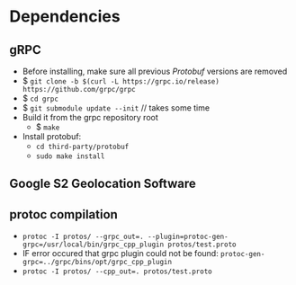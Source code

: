 

# Dependencies
## gRPC
- Before installing, make sure all previous _Protobuf_ versions are removed
- $ `git clone -b $(curl -L https://grpc.io/release) https://github.com/grpc/grpc`
- $ `cd grpc`
- $ `git submodule update --init` // takes some time
- Build it from the grpc repository root
    - $ `make`
- Install protobuf:
    - `cd third-party/protobuf`
    - `sudo make install`
## Google S2 Geolocation Software

## protoc compilation
- `protoc -I protos/ --grpc_out=. --plugin=protoc-gen-grpc=/usr/local/bin/grpc_cpp_plugin protos/test.proto`
- IF error occured that grpc plugin could not be found: `protoc-gen-grpc=../grpc/bins/opt/grpc_cpp_plugin`
- `protoc -I protos/ --cpp_out=. protos/test.proto`